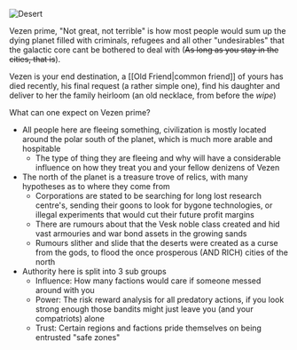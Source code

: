 ![Desert](https://images-wixmp-ed30a86b8c4ca887773594c2.wixmp.com/f/7d185393-7bf0-465b-b68b-fccf3240c210/dbbmia5-5a400bda-9cad-4f77-8a1d-ac214b261ba7.jpg/v1/fill/w_1192,h_670,q_75,strp/exportwebamplitudea_by_tohad-dbbmia5.jpg?token=eyJ0eXAiOiJKV1QiLCJhbGciOiJIUzI1NiJ9.eyJpc3MiOiJ1cm46YXBwOjdlMGQxODg5ODIyNjQzNzNhNWYwZDQxNWVhMGQyNmUwIiwic3ViIjoidXJuOmFwcDo3ZTBkMTg4OTgyMjY0MzczYTVmMGQ0MTVlYTBkMjZlMCIsImF1ZCI6WyJ1cm46c2VydmljZTppbWFnZS5vcGVyYXRpb25zIl0sIm9iaiI6W1t7InBhdGgiOiIvZi83ZDE4NTM5My03YmYwLTQ2NWItYjY4Yi1mY2NmMzI0MGMyMTAvZGJibWlhNS01YTQwMGJkYS05Y2FkLTRmNzctOGExZC1hYzIxNGIyNjFiYTcuanBnIiwid2lkdGgiOiI8PTExOTIiLCJoZWlnaHQiOiI8PTY3MCJ9XV19.93IpS6WsTik1Gc7IdLebpNtfUUGHt6NrPJuIhy0IOgY)

Vezen prime, "Not great, not terrible" is how most people would sum up the dying planet filled with criminals, refugees and all other "undesirables" that the galactic core cant be bothered to deal with (~~As long as you stay in the cities, that is~~). 

Vezen is your end destination, a [[Old Friend|common friend]] of yours has died recently, his final request (a rather simple one), find his daughter and deliver to her the family heirloom (an old necklace, from before the *wipe*)

What can one expect on Vezen prime?
- All people here are fleeing something, civilization is mostly located around the polar south of the planet, which is much more arable and hospitable
	- The type of thing they are fleeing and why will have a considerable influence on how they treat you and your fellow denizens of Vezen
- The north of the planet is a treasure trove of relics, with many hypotheses as to where they come from
	- Corporations are stated to be searching for long lost research centre's, sending their goons to look for bygone technologies, or illegal experiments that would cut their future profit margins
	- There are rumours about that the Vesk noble class created and hid vast armouries and war bond assets in the growing sands
	- Rumours slither and slide that the deserts were created as a curse from the gods, to flood the once prosperous (AND RICH) cities of the north
- Authority here is split into 3 sub groups
	- Influence: How many factions would care if someone messed around with you
	- Power: The risk reward analysis for all predatory actions, if you look strong enough those bandits might just leave you (and your compatriots) alone
	- Trust: Certain regions and factions pride themselves on being entrusted "safe zones"

